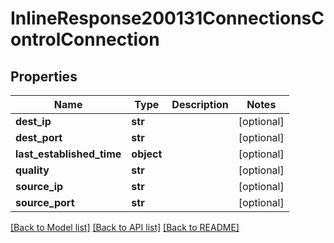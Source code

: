 # InlineResponse200131ConnectionsControlConnection

## Properties
Name | Type | Description | Notes
------------ | ------------- | ------------- | -------------
**dest_ip** | **str** |  | [optional] 
**dest_port** | **str** |  | [optional] 
**last_established_time** | **object** |  | [optional] 
**quality** | **str** |  | [optional] 
**source_ip** | **str** |  | [optional] 
**source_port** | **str** |  | [optional] 

[[Back to Model list]](../README.md#documentation-for-models) [[Back to API list]](../README.md#documentation-for-api-endpoints) [[Back to README]](../README.md)

